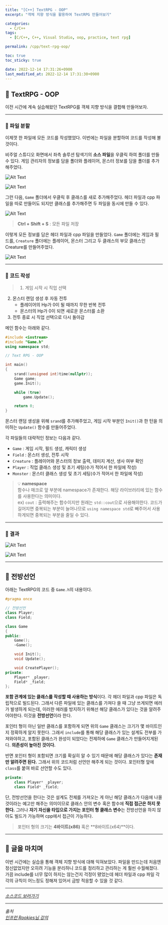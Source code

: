 ```yaml
---
title: "[C++] TextRPG - OOP"
excerpt: "객체 지향 방식을 활용하여 TextRPG 만들어보기"

categories:
  - C/C++
tags:
  - [C/C++, C++, Visual Studio, oop, practice, text rpg]

permalink: /cpp/text-rpg-oop/

toc: true
toc_sticky: true

date: 2022-12-14 17:31:26+0900
last_modified_at: 2022-12-14 17:31:30+0900
---
```

 
## 👻 TextRPG - OOP
이전 시간에 계속 실습해왔던 TextRPG를 객체 지향 방식을 결합해 만들어보자.

***

### 🌱 파일 분할
이제껏 한 파일에 모든 코드를 작성했었다. 이번에는 파일을 분할하여 코드를 작성해 볼 것이다.

비주얼 스튜디오 화면에서 좌측 솔루션 탐색기의 **소스 파일**을 우클릭 하여 폴더를 만들 수 있다. 게임 관리자의 정보를 담을 폴더와 플레이어, 몬스터 정보를 담을 폴더를 추가해주었다.

![Alt Text](/assets/images/posts_img/basics/cpp/text-rpg-oop/new-filter.PNG)   

![Alt Text](/assets/images/posts_img/basics/cpp/text-rpg-oop/source-file.PNG)   

그런 다음, ``` Game ``` 폴더에서 우클릭 후 클래스를 새로 추가해주었다. 헤더 파일과 cpp 파일을 따로 만들어도 되지만 클래스를 추가해주면 두 파일을 동시에 만들 수 있다.

![Alt Text](/assets/images/posts_img/basics/cpp/text-rpg-oop/source-file2.PNG)   

> **Ctrl + Shift + S** : 모든 파일 저장

이렇게 모든 정보를 담은 헤더 파일과 cpp 파일을 만들었다. ``` Game ``` 폴더에는 게임과 필드를, ``` Creature ``` 폴더에는 플레이어, 몬스터 그리고 두 클래스의 부모 클래스인 Creature를 만들어주었다.

![Alt Text](/assets/images/posts_img/basics/cpp/text-rpg-oop/source-file3.PNG)   

***

### 🌱 코드 작성
> 1. 게임 시작 시 직업 선택
2. 몬스터 랜덤 생성 후 자동 전투
    - 플레이어의 Hp가 0이 될 때까지 무한 반복 전투
    - 몬스터의 Hp가 0이 되면 새로운 몬스터를 소환
3. 전투 종료 시 직업 선택으로 다시 돌아감

메인 함수는 아래와 같다.

```c++
#include <iostream>
#include "Game.h"
using namespace std;

// Text RPG - OOP

int main()
{
    srand((unsigned int)time(nullptr));
    Game game;
    game.Init();

    while (true)
        game.Update();

    return 0;
}
```

몬스터 랜덤 생성을 위해 ``` srand ```를 추가해주었고, 게임 시작 부분인 ``` Init() ```과 한 턴을 의미하는 ``` Update() ``` 함수를 만들어주었다.

각 파일들의 대략적인 정보는 다음과 같다.

- ``` Game ``` : 게임 시작, 필드 생성, 캐릭터 생성
- ``` Field ``` : 몬스터 생성, 전투 시작
- ``` Creature ``` : 플레이어와 몬스터의 정보 출력, 데미지 계산, 생사 여부 확인
- ``` Player ``` : 직업 클래스 생성 및 초기 세팅(수가 적어서 한 파일에 작성)
- ``` Monster ``` : 몬스터 클래스 생성 및 초기 세팅(수가 적어서 한 파일에 작성)

> 💡 **namespace**   
함수나 매크로 앞 부분에 namespace가 존재한다. 해당 라이브러리에 있는 함수를 사용한다는 의미이다.   
ex) ``` cout ``` : 출력해주는 함수이지만 원래는 ``` std::cout ```으로 사용해야한다. 코드가 길어지면 중복되는 부분이 늘어나므로 ``` using namespace std ```로 빼주어서 사용하게되면 중복되는 부분을 줄일 수 있다.

***

### 🌱 결과
![Alt Text](/assets/images/posts_img/basics/cpp/text-rpg-oop/result1.PNG)   

![Alt Text](/assets/images/posts_img/basics/cpp/text-rpg-oop/result2.PNG)   

***

## 👻 전방선언
아래는 TextRPG의 코드 중 ``` Game.h ```의 내용이다.

```c++
#pragma once

// 전방선언
class Player;
class Field;

class Game
{
public:
	Game();
	~Game();

	void Init();
	void Update();

	void CreatePlayer();
private:
	Player* _player;
	Field* _field;
};
```

**포함 관계에 있는 클래스를 작성할 때 사용하는 방식**이다. 각 헤더 파일과 cpp 파일은 독립적으로 빌드된다. 그래서 다른 파일에 있는 클래스를 가져다 쓸 때 그냥 쓰게되면 에러가 발생하게 되는데, 이러한 에러를 방지하기 위해선 해당 클래스가 있다는 것을 알려주어야한다. 이것을 **전방선언**이라 한다.

포인터 형이 아닌 일반 클래스를 포함하게 되면 위의 ``` Game ``` 클래스는 크기가 몇 바이트인지 정확하게 알지 못한다. 그래서 ``` include ```를 통해 해당 클래스가 있는 설계도 전부를 가져와야하고, 포함된 클래스가 완성이 되었다는 전제하에 ``` Game ``` 클래스가 만들어지게된다. **의존성이 높아진 것이다.**

반면 포인터 형이 포함되면 크기를 확실히 알 수 있기 때문에 해당 클래스가 있다는 **존재만 알려주면 된다.** 그래서 위의 코드처럼 선언만 해주게 되는 것이다. 포인터형 앞에 ``` class ```를 붙여 바로 선언할 수도 있다.

```c++
private:
    class Player* _player;
    class Field* _field;
```

단, 전방선언을 한다는 것은 설계도 전체를 가져오는 게 아닌 해당 클래스가 다음에 나올 것이라는 예고만 해주는 의미이므로 클래스 안의 변수 혹은 함수에 **직접 접근은 하지 못한다.** 그러나 **자기 자신을 타입으로 가지는 포인터 형 클래스 변수**는 전방선언을 하지 않아도 빌드가 가능하며 cpp에서 접근이 가능하다.

> 포인터 형의 크기는 **4바이트(x86)** 혹은 **8바이트(x64)**이다.

***

## 👻 글을 마치며
이번 시간에는 실습을 통해 객체 지향 방식에 대해 익혀보았다. 파일을 만드는데 처음엔 정신없었지만 오히려 기능을 분리하니 코드를 정리하고 관리하는 게 훨씬 수월해졌다. 가끔 include를 너무 많이 하지는 않는건지 걱정이 됐었는데 헤더 파일과 cpp 파일 각각의 규칙이 어느정도 정해져 있어서 금방 적응할 수 있을 것 같다.

***

_[소스코드 보러가기](https://github.com/choi-dan-di/study_cpp/tree/main/text-rpg-oop)_

***

_출처_   
_[인프런 Rookies님 강의](https://inf.run/bje8)_   